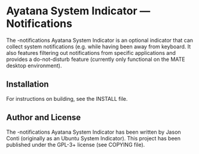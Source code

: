 # Ayatana System Indicator &mdash; Notifications

The -notifications Ayatana System Indicator is an optional indicator that
can collect system notifications (e.g. while having been away from
keyboard. It also features filtering out notifications from specific
applications and provides a do-not-disturb feature (currently only functional
on the MATE desktop environment).

## Installation

For instructions on building, see the INSTALL file.

## Author and License

The -notifications Ayatana System Indicator has been written by Jason
Conti (originally as an Ubuntu System Indicator). This project has been
published under the GPL-3+ license (see COPYING file).
